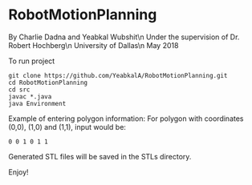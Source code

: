 # RobotMotionPlanning

By Charlie Dadna and Yeabkal Wubshit\n
Under the supervision of Dr. Robert Hochberg\n
University of Dallas\n
May 2018

To run project

```
git clone https://github.com/YeabkalA/RobotMotionPlanning.git
cd RobotMotionPlanning
cd src
javac *.java
java Environment

```

Example of entering polygon information:
For polygon with coordinates (0,0), (1,0) and (1,1), input would be:

```
0 0 1 0 1 1
```

Generated STL files will be saved in the STLs directory.

Enjoy!


